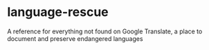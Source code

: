 language-rescue
===============

A reference for everything not found on Google Translate, a place to document and preserve endangered languages
